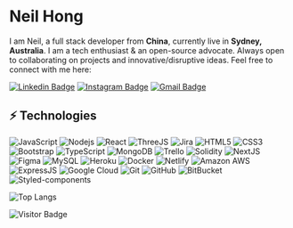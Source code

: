 # Neil Hong

I am Neil, a full stack developer from <b>China</b>, currently live in <b>Sydney, Australia</b>. I am a tech enthusiast & an open-source advocate. Always open to collaborating on projects and innovative/disruptive ideas. Feel free to connect with me here:

[![Linkedin Badge](https://img.shields.io/badge/-Neil-blue?style=flat-square&logo=Linkedin&logoColor=white&link=https://www.linkedin.com/in/anirudhemmadi/)](https://www.linkedin.com/in/neil-hong-ba89ba1b8/)
[![Instagram Badge](https://img.shields.io/badge/-Neil-purple?style=flat-square&logo=instagram&logoColor=white&link=https://instagram.com/kanna6501/)](https://www.instagram.com/memoriaa/)
[![Gmail Badge](https://img.shields.io/badge/-neilhong0422@gmail.com-c14438?style=flat-square&logo=Gmail&logoColor=white&link=mailto:kanna6501@gmail.com)](mailto:neilhong0422@gmail.com)

## ⚡ Technologies

![JavaScript](https://img.shields.io/badge/-JavaScript-black?style=flat-square&logo=javascript)
![Nodejs](https://img.shields.io/badge/-Nodejs-black?style=flat-square&logo=Node.js)
![React](https://img.shields.io/badge/-React-black?style=flat-square&logo=react)
![ThreeJS](https://img.shields.io/badge/-ThreeJS-E34A86?style=flat-square&logo=three.js)
![Jira](https://img.shields.io/badge/-Jira-00599C?style=flat-square&logo=Jira)
![HTML5](https://img.shields.io/badge/-HTML5-E34F26?style=flat-square&logo=html5&logoColor=white)
![CSS3](https://img.shields.io/badge/-CSS3-1572B6?style=flat-square&logo=css3)
![Bootstrap](https://img.shields.io/badge/-Bootstrap-563D7C?style=flat-square&logo=bootstrap)
![TypeScript](https://img.shields.io/badge/-TypeScript-007ACC?style=flat-square&logo=typescript)
![MongoDB](https://img.shields.io/badge/-MongoDB-black?style=flat-square&logo=mongodb)
![Trello](https://img.shields.io/badge/-Trello-black?style=flat-square&logo=Trello)
![Solidity](https://img.shields.io/badge/-Solidity-005571?style=flat-square&logo=Solidity)
![NextJS](https://img.shields.io/badge/-NextJS-311C87?style=flat-square&logo=next.js)
![Figma](https://img.shields.io/badge/-Figma-336791?style=flat-square&logo=Figma)
![MySQL](https://img.shields.io/badge/-MySQL-black?style=flat-square&logo=mysql)
![Heroku](https://img.shields.io/badge/-Heroku-430098?style=flat-square&logo=heroku)
![Docker](https://img.shields.io/badge/-Docker-black?style=flat-square&logo=docker)
![Netlify](https://img.shields.io/badge/-Netlify-darkblue?style=flat-square&logo=Netlify)
![Amazon AWS](https://img.shields.io/badge/Amazon%20AWS-232F3E?style=flat-square&logo=amazon-aws)
![ExpressJS](https://img.shields.io/badge/ExpressJS-232F7E?style=flat-square&logo=express)
![Google Cloud](https://img.shields.io/badge/Google%20Cloud-black?style=flat-square&logo=google-cloud)
![Git](https://img.shields.io/badge/-Git-black?style=flat-square&logo=git)
![GitHub](https://img.shields.io/badge/-GitHub-181717?style=flat-square&logo=github)
![BitBucket](https://img.shields.io/badge/-BitBucket-darkblue?style=flat-square&logo=bitbucket)
![Styled-components](https://img.shields.io/badge/-Styled%20components-C51A4A?style=flat-square&logo=styled-components)

![Top Langs](https://github-readme-stats.vercel.app/api/top-langs/?username=Neil-Hong&hide=TeX&layout=compact)

![Visitor Badge](https://visitor-badge.laobi.icu/badge?page_id=Neil-Hong)
